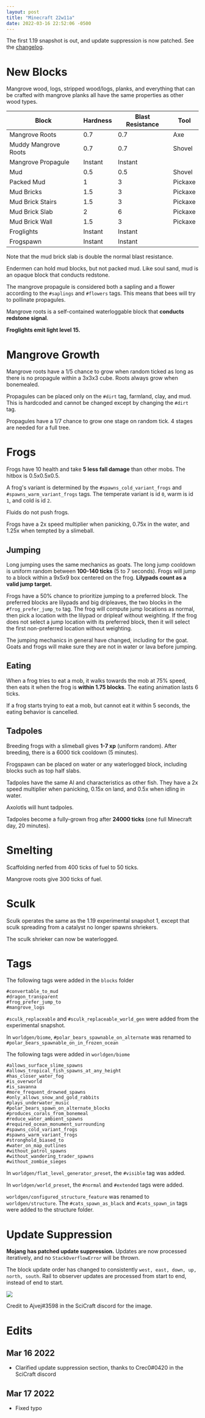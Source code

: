 ```yaml
---
layout: post
title: "Minecraft 22w11a"
date: 2022-03-16 22:52:06 -0500
---
```


The first 1.19 snapshot is out, and update suppression is now patched. See the [changelog](https://www.minecraft.net/en-us/article/minecraft-snapshot-22w11a).

# New Blocks

Mangrove wood, logs, stripped wood/logs, planks, and everything that can be crafted with mangrove planks all have the same properties as other wood types.

| Block                | Hardness | Blast Resistance | Tool    |
| -------------------- | -------- | ---------------- | ------- |
| Mangrove Roots       | 0.7      | 0.7              | Axe     |
| Muddy Mangrove Roots | 0.7      | 0.7              | Shovel  |
| Mangrove Propagule   | Instant  | Instant          |         |
| Mud                  | 0.5      | 0.5              | Shovel  |
| Packed Mud           | 1        | 3                | Pickaxe |
| Mud Bricks           | 1.5      | 3                | Pickaxe |
| Mud Brick Stairs     | 1.5      | 3                | Pickaxe |
| Mud Brick Slab       | 2        | 6                | Pickaxe |
| Mud Brick Wall       | 1.5      | 3                | Pickaxe |
| Froglights           | Instant  | Instant          |         |
| Frogspawn            | Instant  | Instant          |         |

Note that the mud brick slab is double the normal blast resistance.

Endermen can hold mud blocks, but not packed mud. Like soul sand, mud is an opaque block that conducts redstone.

The mangrove propagule is considered both a sapling and a flower according to the `#saplings` and `#flowers` tags. This means that bees will try to pollinate propagules.

Mangrove roots is a self-contained waterloggable block that **conducts redstone signal**.

**Froglights emit light level 15.**

# Mangrove Growth

Mangrove roots have a 1/5 chance to grow when random ticked as long as there is no propagule within a 3x3x3 cube. Roots always grow when bonemealed.

Propagules can be placed only on the `#dirt` tag, farmland, clay, and mud. This is hardcoded and cannot be changed except by changing the `#dirt` tag.

Propagules have a 1/7 chance to grow one stage on random tick. 4 stages are needed for a full tree.

# Frogs

Frogs have 10 health and take **5 less fall damage** than other mobs. The hitbox is 0.5x0.5x0.5.

A frog's variant is determined by the `#spawns_cold_variant_frogs` and `#spawns_warm_variant_frogs` tags. The temperate variant is id `0`, warm is id `1`, and cold is id `2`.

Fluids do not push frogs.

Frogs have a 2x speed multiplier when panicking, 0.75x in the water, and 1.25x when tempted by a slimeball.

## Jumping

Long jumping uses the same mechanics as goats. The long jump cooldown is uniform random between **100-140 ticks** (5 to 7 seconds). Frogs will jump to a block within a 9x5x9 box centered on the frog. **Lilypads count as a valid jump target.**

Frogs have a 50% chance to prioritize jumping to a preferred block. The preferred blocks are lilypads and big dripleaves, the two blocks in the `#frog_prefer_jump_to` tag. The frog will compute jump locations as normal, then pick a location with the lilypad or dripleaf without weighting. If the frog does not select a jump location with its preferred block, then it will select the first non-preferred location without weighting.

The jumping mechanics in general have changed, including for the goat. Goats and frogs will make sure they are not in water or lava before jumping.

## Eating

When a frog tries to eat a mob, it walks towards the mob at 75% speed, then eats it when the frog is **within 1.75 blocks**. The eating animation lasts 6 ticks.

If a frog starts trying to eat a mob, but cannot eat it within 5 seconds, the eating behavior is cancelled.

## Tadpoles

Breeding frogs with a slimeball gives **1-7 xp** (uniform random). After breeding, there is a 6000 tick cooldown (5 minutes).

Frogspawn can be placed on water or any waterlogged block, including blocks such as top half slabs.

Tadpoles have the same AI and characteristics as other fish. They have a 2x speed multiplier when panicking, 0.15x on land, and 0.5x when idling in water.

Axolotls will hunt tadpoles.

Tadpoles become a fully-grown frog after **24000 ticks** (one full Minecraft day, 20 minutes).

# Smelting

Scaffolding nerfed from 400 ticks of fuel to 50 ticks.

Mangrove roots give 300 ticks of fuel.

# Sculk

Sculk operates the same as the 1.19 experimental snapshot 1, except that sculk spreading from a catalyst no longer spawns shriekers.

The sculk shrieker can now be waterlogged.

# Tags

The following tags were added in the `blocks` folder
```
#convertable_to_mud
#dragon_transparent
#frog_prefer_jump_to
#mangrove_logs
```

`#sculk_replaceable` and `#sculk_replaceable_world_gen` were added from the experimental snapshot.

In `worldgen/biome`, `#polar_bears_spawnable_on_alternate` was renamed to `#polar_bears_spawnable_on_in_frozen_ocean`

The following tags were added in `worldgen/biome`
```
#allows_surface_slime_spawns
#allows_tropical_fish_spawns_at_any_height
#has_closer_water_fog
#is_overworld
#is_savanna
#more_frequent_drowned_spawns
#only_allows_snow_and_gold_rabbits
#plays_underwater_music
#polar_bears_spawn_on_alternate_blocks
#produces_corals_from_bonemeal
#reduce_water_ambient_spawns
#required_ocean_monument_surrounding
#spawns_cold_variant_frogs
#spawns_warm_variant_frogs
#stronghold_biased_to
#water_on_map_outlines
#without_patrol_spawns
#without_wandering_trader_spawns
#without_zombie_sieges
```

In `worldgen/flat_level_generator_preset`, the `#visible` tag was added.

In `worldgen/world_preset`, the `#normal` and `#extended` tags were added.

`worldgen/configured_structure_feature` was renamed to `worldgen/structure`. The `#cats_spawn_as_black` and `#cats_spawn_in` tags were added to the structure folder.

# Update Suppression

**Mojang has patched update suppression.** Updates are now processed iteratively, and no `StackOverflowError` will be thrown.

The block update order has changed to consistently `west, east, down, up, north, south`. Rail to observer updates are processed from start to end, instead of end to start.

![](/snapshots/img/22w11a-update-suppression.png)

Credit to Ajvej#3598 in the SciCraft discord for the image.

# Edits

## Mar 16 2022

- Clarified update suppression section, thanks to Crec0#0420 in the SciCraft discord

## Mar 17 2022

- Fixed typo


